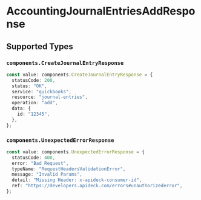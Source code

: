 # AccountingJournalEntriesAddResponse


## Supported Types

### `components.CreateJournalEntryResponse`

```typescript
const value: components.CreateJournalEntryResponse = {
  statusCode: 200,
  status: "OK",
  service: "quickbooks",
  resource: "journal-entries",
  operation: "add",
  data: {
    id: "12345",
  },
};
```

### `components.UnexpectedErrorResponse`

```typescript
const value: components.UnexpectedErrorResponse = {
  statusCode: 400,
  error: "Bad Request",
  typeName: "RequestHeadersValidationError",
  message: "Invalid Params",
  detail: "Missing Header: x-apideck-consumer-id",
  ref: "https://developers.apideck.com/errors#unauthorizederror",
};
```

